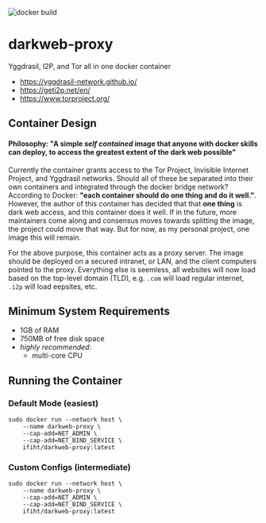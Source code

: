 ![docker build](https://github.com/Ifiht/darkweb-proxy/actions/workflows/docker-image.yml/badge.svg)

# darkweb-proxy
Yggdrasil, I2P, and Tor all in one docker container
 - https://yggdrasil-network.github.io/
 - https://geti2p.net/en/
 - https://www.torproject.org/

## Container Design

#### Philosophy: "A simple _self contained_ image that anyone with docker skills can deploy, to access the greatest extent of the dark web possible"

Currently the container grants access to the Tor Project, Invisible Internet Project, and Yggdrasil networks. Should all of these be separated into their own containers and integrated through the docker bridge network? According to Docker: **"each container should do one thing and do it well."**. However, the author of this container has decided that that **one thing** is dark web access, and this container does it well. If in the future, more maintainers come along and consensus moves towards splitting the image, the project could move that way. But for now, as my personal project, one image this will remain.

For the above purpose, this container acts as a proxy server. The image should be deployed on a secured intranet, or LAN, and the client computers pointed to the proxy. Everything else is seemless, all websites will now load based on the top-level domain (TLD), e.g. `.com` will load regular internet, `.i2p` will load eepsites, etc.

## Minimum System Requirements

 - 1GB of RAM
 - 750MB of free disk space
 - _highly recommended:_
   - multi-core CPU

## Running the Container
### Default Mode (easiest)

```
sudo docker run --network host \
    --name darkweb-proxy \
    --cap-add=NET_ADMIN \
    --cap-add=NET_BIND_SERVICE \
    ifiht/darkweb-proxy:latest
```

### Custom Configs (intermediate)

```
sudo docker run --network host \
    --name darkweb-proxy \
    --cap-add=NET_ADMIN \
    --cap-add=NET_BIND_SERVICE \
    ifiht/darkweb-proxy:latest
```